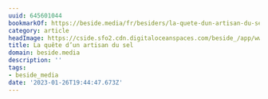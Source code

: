 ```yaml
---
uuid: 645601044
bookmarkOf: https://beside.media/fr/besiders/la-quete-dun-artisan-du-sel/
category: article
headImage: https://cside.sfo2.cdn.digitaloceanspaces.com/beside_/app/www/2020/10/Thumbnail-03JacobsenExtras_Calisch_Web-9.jpg
title: La quête d’un artisan du sel
domain: beside.media
description: ''
tags:
- beside_media
date: '2023-01-26T19:44:47.673Z'
---
```




